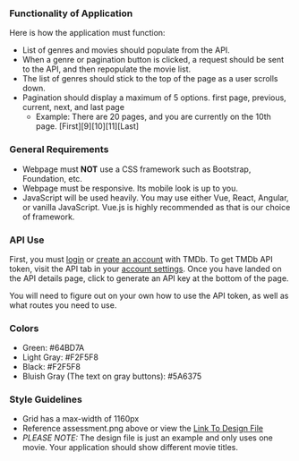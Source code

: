 ### Functionality of Application
Here is how the application must function:
- List of genres and movies should populate from the API.
- When a genre or pagination button is clicked, a request should be sent to the API, and then repopulate the movie list.
- The list of genres should stick to the top of the page as a user scrolls down.
- Pagination should display a maximum of 5 options. first page, previous, current, next, and last page
  - Example: There are 20 pages, and you are currently on the 10th page. [First][9][10][11][Last]

### General Requirements
- Webpage must **NOT** use a CSS framework such as Bootstrap, Foundation, etc.
- Webpage must be responsive. Its mobile look is up to you.
- JavaScript will be used heavily. You may use either Vue, React, Angular, or vanilla JavaScript. Vue.js is highly recommended as that is our choice of framework.

### API Use
First, you must [login](https://www.themoviedb.org/login) or [create an account](https://www.themoviedb.org/account/signup) with TMDb.
To get TMDb API token, visit the API tab in your [account settings](https://www.themoviedb.org/settings/api).
Once you have landed on the API details page, click to generate an API key at the bottom of the page.

You will need to figure out on your own how to use the API token, as well as what routes you need to use.

### Colors
- Green: #64BD7A
- Light Gray: #F2F5F8
- Black: #F2F5F8
- Bluish Gray (The text on gray buttons): #5A6375

### Style Guidelines
- Grid has a max-width of 1160px
- Reference assessment.png above or view the [Link To Design File](https://www.figma.com/file/hXc9GdswxKwOhXDWypNUYc/Movie-App?node-id=0%3A1)
- *PLEASE NOTE:* The design file is just an example and only uses one movie. Your application should show different movie titles.